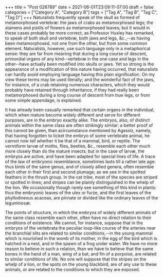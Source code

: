+++
title = "Post 026789"
date = 2021-06-01T23:09:11-07:00
draft = false
categories = ["Category A", "Category B"]
tags = ["Tag A", "Tag B", "Tag C", "Tag D"]
+++
Naturalists frequently speak of the skull as formed of metamorphosed vertebræ: the jaws of crabs as metamorphosed legs; the stamens and pistils of flowers as metamorphosed leaves; but it would in these cases probably be more correct, as Professor Huxley has remarked, to speak of both skull and vertebræ, both jaws and legs, &c.,--as having been metamorphosed, not one from the other, but from some common element. Naturalists, however, use such language only in a metaphorical sense: they are far from meaning that during a long course of descent, primordial organs of any kind--vertebræ in the one case and legs in the other--have actually been modified into skulls or jaws. Yet so strong is the appearance of a modification of this nature having occurred, that naturalists can hardly avoid employing language having this plain signification. On my view these terms may be used literally; and the wonderful fact of the jaws, for instance, of a crab retaining numerous characters, which they would probably have retained through inheritance, if they had really been metamorphosed during a long course of descent from true legs, or from some simple appendage, is explained.

It has already been casually remarked that certain organs in the individual, which when mature become widely different and serve for different purposes, are in the embryo exactly alike. The embryos, also, of distinct animals within the same class are often strikingly similar: a better proof of this cannot be given, than acircumstance mentioned by Agassiz, namely, that having forgotten to ticket the embryo of some vertebrate animal, he cannot now tell whether it be that of a mammal, bird, or reptile. The vermiform larvæ of moths, flies, beetles, &c., resemble each other much more closely than do the mature insects; but in the case of larvæ, the embryos are active, and have been adapted for special lines of life. A trace of the law of embryonic resemblance, sometimes lasts till a rather late age: thus birds of the same genus, and of closely allied genera, often resemble each other in their first and second plumage; as we see in the spotted feathers in the thrush group. In the cat tribe, most of the species are striped or spotted in lines; and stripes can be plainly distinguished in the whelp of the lion. We occasionally though rarely see something of this kind in plants: thus the embryonic leaves of the ulex or furze, and the first leaves of the phyllodineous acaceas, are pinnate or divided like the ordinary leaves of the leguminosæ.

The points of structure, in which the embryos of widely different animals of the same class resemble each other, often have no direct relation to their conditions of existence. We cannot, for instance, suppose that in the embryos of the vertebrata the peculiar loop-like course of the arteries near the branchial slits are related to similar conditions,--in the young mammal which is nourished in the womb of its mother, in the egg of the bird which is hatched in a nest, and in the spawn of a frog under water. We have no more reason to believe in such a relation, than we have to believe that the same bones in the hand of a man, wing of a bat, and fin of a porpoise, are related to similar conditions of life. No one will suppose that the stripes on the whelp of a lion, or the spots on the young blackbird, are of any use to these animals, or are related to the conditions to which they are exposed.
